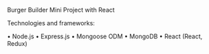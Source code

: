 Burger Builder Mini Project with React

Technologies and frameworks:

•	Node.js
•	Express.js
•	Mongoose ODM
•	MongoDB
• React (React, Redux)